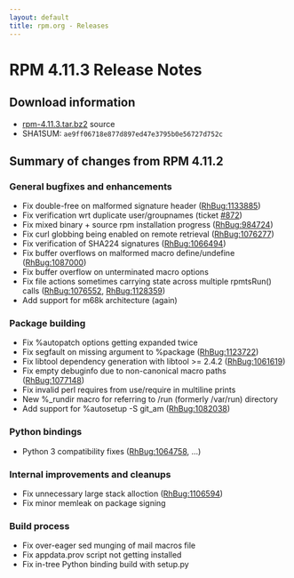 ```yaml
---
layout: default
title: rpm.org - Releases
---
```


# RPM 4.11.3 Release Notes



## Download information

 * [rpm-4.11.3.tar.bz2](http://ftp.rpm.org/releases/rpm-4.11.x/rpm-4.11.3.tar.bz2) source
 * SHA1SUM: `ae9ff06718e877d897ed47e3795b0e56727d752c`

## Summary of changes from RPM 4.11.2

### General bugfixes and enhancements

 * Fix double-free on malformed signature header ([RhBug:1133885](https://bugzilla.redhat.com/show_bug.cgi?id=1133885))
 * Fix verification wrt duplicate user/groupnames (ticket [#872](http://rpm.org/ticket/872))
 * Fix mixed binary + source rpm installation progress ([RhBug:984724](https://bugzilla.redhat.com/show_bug.cgi?id=984724))
 * Fix curl globbing being enabled on remote retrieval ([RhBug:1076277](https://bugzilla.redhat.com/show_bug.cgi?id=1076277))
 * Fix verification of SHA224 signatures ([RhBug:1066494](https://bugzilla.redhat.com/show_bug.cgi?id=1066494))
 * Fix buffer overflows on malformed macro define/undefine ([RhBug:1087000](https://bugzilla.redhat.com/show_bug.cgi?id=1087000))
 * Fix buffer overflow on unterminated macro options
 * Fix file actions sometimes carrying state across multiple rpmtsRun() calls ([RhBug:1076552](https://bugzilla.redhat.com/show_bug.cgi?id=1076552), [RhBug:1128359](https://bugzilla.redhat.com/show_bug.cgi?id=1128359)) 
 * Add support for m68k architecture (again)

### Package building

 * Fix %autopatch options getting expanded twice
 * Fix segfault on missing argument to %package ([RhBug:1123722](https://bugzilla.redhat.com/show_bug.cgi?id=1123722))
 * Fix libtool dependency generation with libtool >= 2.4.2 ([RhBug:1061619](https://bugzilla.redhat.com/show_bug.cgi?id=1061619))
 * Fix empty debuginfo due to non-canonical macro paths ([RhBug:1077148](https://bugzilla.redhat.com/show_bug.cgi?id=1077148))
 * Fix invalid perl requires from use/require in multiline prints
 * New %_rundir macro for referring to /run (formerly /var/run) directory
 * Add support for %autosetup -S git_am ([RhBug:1082038](https://bugzilla.redhat.com/show_bug.cgi?id=1082038))

### Python bindings

 * Python 3 compatibility fixes ([RhBug:1064758](https://bugzilla.redhat.com/show_bug.cgi?id=1064758), ...)

### Internal improvements and cleanups

 * Fix unnecessary large stack alloction ([RhBug:1106594](https://bugzilla.redhat.com/show_bug.cgi?id=1106594))
 * Fix minor memleak on package signing

### Build process

 * Fix over-eager sed munging of mail macros file
 * Fix appdata.prov script not getting installed
 * Fix in-tree Python binding build with setup.py

